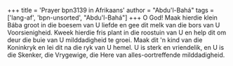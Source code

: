 +++
title = 'Prayer bpn3139 in Afrikaans'
author = "Abdu'l-Bahá"
tags = ['lang-af', 'bpn-unsorted', "Abdu'l-Bahá"]
+++
O God! Maak hierdie klein Bába groot in die boesem van U liefde en gee dit melk van die bors van U Voorsienigheid. Kweek hierdie fris plant in die roostuin van U en help dit om deur die buie van U milddadigheid te groei. Maak dit 'n kind van die Koninkryk en lei dit na die ryk van U hemel. U is sterk en vriendelik, en U is die Skenker, die Vrygewige, die Here van alles-oortreffende milddadigheid.

